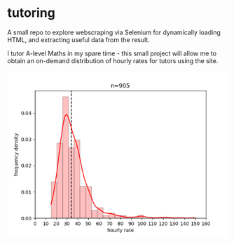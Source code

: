 # tutoring
A small repo to explore webscraping via Selenium for dynamically loading HTML, and extracting useful data from the result.

I tutor A-level Maths in my spare time - this small project will allow me to obtain an on-demand distribution of hourly rates for tutors using the site.

<p align="center">
  <img src="https://github.com/OmicronChiDelta/tutoring/blob/main/example.png?raw=true"/>
</p>
